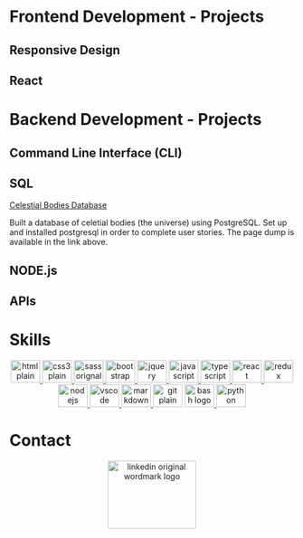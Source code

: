 
# Frontend Development - Projects
## Responsive Design
## React
# Backend Development - Projects
## Command Line Interface (CLI)
## SQL
[Celestial Bodies Database](https://github.com/TracyChacon/FreeCodeCamp-Curriculum/tree/master/05%20Relational%20Database/rdb_project_01_celestial_bodies_database)
<p>Built a database of celetial bodies (the universe) using PostgreSQL. Set up and installed postgresql in order to complete user stories. The page dump is available in the link above.</p>

## NODE.js
## APIs

# Skills
<div align="center">
<a href=#Skills>
 <img  src="https://cdn.jsdelivr.net/gh/devicons/devicon/icons/html5/html5-plain-wordmark.svg" height="40" width="52" alt="html plain wordmark logo"   />
</a>

 <a href=#Skills>
 <img src="https://cdn.jsdelivr.net/gh/devicons/devicon/icons/css3/css3-plain-wordmark.svg" height="40" width="52" alt="css3 plain wordmark logo"  />
 </a>
 
  <a href=#Skills>
  <img src="https://cdn.jsdelivr.net/gh/devicons/devicon/icons/sass/sass-original.svg" height="40" width="52" alt="sass orignal logo"  />
  </a>

  <a href=#Skills>
   <img src="https://cdn.jsdelivr.net/gh/devicons/devicon/icons/bootstrap/bootstrap-original-wordmark.svg" height="40" width="52" alt="bootstrap original wordmark logo"  />
  </a>
  
  <a href=#Skills>
  <img src="https://cdn.jsdelivr.net/gh/devicons/devicon/icons/jquery/jquery-original-wordmark.svg" height="40" width="52" alt="jquery original wordmark logo"  />
  </a>
  
  <a href=#Skills>
  <img src="https://cdn.jsdelivr.net/gh/devicons/devicon/icons/javascript/javascript-original.svg" height="40" width="52" alt="javascript original logo"  />
  </a>

  <a href=#Skills>
  <img src="https://cdn.jsdelivr.net/gh/devicons/devicon/icons/typescript/typescript-original.svg" height="40" width="52" alt="typescript original logo"  />
<a href=#Skills>

 <a href=#Skills>
  <img src="https://cdn.jsdelivr.net/gh/devicons/devicon/icons/react/react-original-wordmark.svg" height="40" width="52" alt="react original wordmark logo"  />
  <img src="https://cdn.jsdelivr.net/gh/devicons/devicon/icons/redux/redux-original.svg" height="40" width="52" alt="redux original logo"  />
 </a>

 <a href=#Skills>
  <img src="https://cdn.jsdelivr.net/gh/devicons/devicon/icons/nodejs/nodejs-original.svg" height="40" width="52" alt="nodejs original logo"  />
<a href=#Skills>

 <a href=#Skills>
  <img src="https://cdn.jsdelivr.net/gh/devicons/devicon/icons/vscode/vscode-original-wordmark.svg" height="40" width="52" alt="vscode orignal wordmark logo"  />
 </a>

<a href=#Skills>
  <img src="https://cdn.jsdelivr.net/gh/devicons/devicon/icons/markdown/markdown-original.svg" height="40" width="52" alt="markdown original logo"  />
</a>
  <img src="https://cdn.jsdelivr.net/gh/devicons/devicon/icons/git/git-plain-wordmark.svg" height="40" width="52" alt="git plain wordmark logo"  />
  
 <a href=#Skills>
 <img src="https://cdn.jsdelivr.net/gh/devicons/devicon/icons/bash/bash-original.svg" height="40" width="52" alt="bash logo"  />
</a>
  
  <a href=#Skills>
  <img src="https://cdn.jsdelivr.net/gh/devicons/devicon/icons/python/python-original-wordmark.svg" height="40" width="52" alt="python original wordmark logo"  />
  </a>
</div>
 

# Contact
<div align="center">
  <a href='https://www.linkedin.com/in/tracy-chacon-862a5699/'><img src="https://cdn.jsdelivr.net/gh/devicons/devicon/icons/linkedin/linkedin-original-wordmark.svg" height="120" width="156" alt="linkedin original wordmark logo"  /></a>
  
</div>

